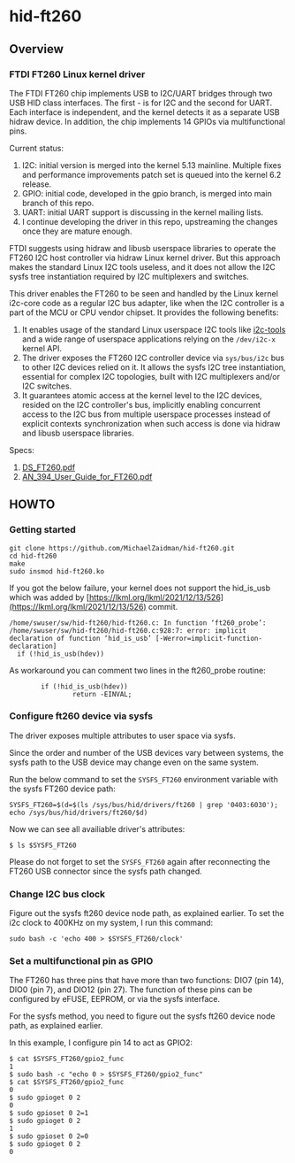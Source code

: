 # hid-ft260

## Overview

### FTDI FT260 Linux kernel driver

The FTDI FT260 chip implements USB to I2C/UART bridges through two
USB HID class interfaces. The first - is for I2C and the second
for UART. Each interface is independent, and the kernel detects it
as a separate USB hidraw device. In addition, the chip implements
14 GPIOs via multifunctional pins.

Current status:
1. I2C: initial version is merged into the kernel 5.13 mainline. Multiple fixes and performance improvements patch set is queued into the kernel 6.2 release.
2. GPIO: initial code, developed in the gpio branch, is merged into main branch of this repo.
3. UART: initial UART support is discussing in the kernel mailing lists.
4. I continue developing the driver in this repo, upstreaming the changes once they are mature enough.

FTDI suggests using hidraw and libusb userspace libraries to operate the
FT260 I2C host controller via hidraw Linux kernel driver. But this
approach makes the standard Linux I2C tools useless, and it does not
allow the I2C sysfs tree instantiation required by I2C multiplexers
and switches.

This driver enables the FT260 to be seen and handled by the Linux
kernel i2c-core code as a regular I2C bus adapter, like when the I2C
controller is a part of the MCU or CPU vendor chipset. It provides the
following benefits:

1.	It enables usage of the standard Linux userspace I2C tools like
    [i2c-tools](https://i2c.wiki.kernel.org/index.php/I2C_Tools) and a wide range of userspace applications relying on the
    `/dev/i2c-x` kernel API.  
2.	The driver exposes the FT260 I2C controller device via `sys/bus/i2c`
    bus to other I2C devices relied on it. It allows the sysfs I2C tree
    instantiation, essential for complex I2C topologies, built with I2C
    multiplexers and/or I2C switches.
3.	It guarantees atomic access at the kernel level to the I2C devices,
    resided on the I2C controller's bus, implicitly enabling concurrent
    access to the I2C bus from multiple userspace processes instead of
    explicit contexts synchronization when such access is done via hidraw
    and libusb userspace libraries.

Specs:
1. [DS_FT260.pdf](https://ftdichip.com/wp-content/uploads/2020/07/DS_FT260.pdf)
2. [AN_394_User_Guide_for_FT260.pdf](https://www.ftdichip.com/Support/Documents/AppNotes/AN_394_User_Guide_for_FT260.pdf)

## HOWTO

### Getting started
```
git clone https://github.com/MichaelZaidman/hid-ft260.git
cd hid-ft260
make
sudo insmod hid-ft260.ko
```

If you got the below failure, your kernel does not support the hid_is_usb which was added by [https://lkml.org/lkml/2021/12/13/526](https://lkml.org/lkml/2021/12/13/526) commit.
```
/home/swuser/sw/hid-ft260/hid-ft260.c: In function ‘ft260_probe’:
/home/swuser/sw/hid-ft260/hid-ft260.c:928:7: error: implicit declaration of function ‘hid_is_usb’ [-Werror=implicit-function-declaration]
  if (!hid_is_usb(hdev))
```

As workaround you can comment two lines in the ft260_probe routine:
```
        if (!hid_is_usb(hdev))
                return -EINVAL;
```

### Configure ft260 device via sysfs
The driver exposes multiple attributes to user space via sysfs.

Since the order and number of the USB devices vary between systems, the sysfs path to the USB device may change even on the same system.

Run the below command to set the `SYSFS_FT260` environment variable with the sysfs FT260 device path:
```
SYSFS_FT260=$(d=$(ls /sys/bus/hid/drivers/ft260 | grep '0403:6030'); echo /sys/bus/hid/drivers/ft260/$d)
```

Now we can see all availiable driver's attributes:
```
$ ls $SYSFS_FT260
```

Please do not forget to set the `SYSFS_FT260` again after reconnecting the FT260 USB connector since the sysfs path changed.

### Change I2C bus clock

Figure out the sysfs ft260 device node path, as explained earlier.
To set the i2c clock to 400KHz on my system, I run this command:

```
sudo bash -c 'echo 400 > $SYSFS_FT260/clock'
```

### Set a multifunctional pin as GPIO

The FT260 has three pins that have more than two functions: DIO7 (pin 14),
DIO0 (pin 7), and DIO12 (pin 27). The function of these pins can be configured
by eFUSE, EEPROM, or via the sysfs interface.

For the sysfs method, you need to figure out the sysfs ft260 device node path, as explained earlier.

In this example, I configure pin 14 to act as GPIO2:

```
$ cat $SYSFS_FT260/gpio2_func
1
$ sudo bash -c "echo 0 > $SYSFS_FT260/gpio2_func"
$ cat $SYSFS_FT260/gpio2_func
0
$ sudo gpioget 0 2
0
$ sudo gpioset 0 2=1
$ sudo gpioget 0 2
1
$ sudo gpioset 0 2=0
$ sudo gpioget 0 2
0
```
